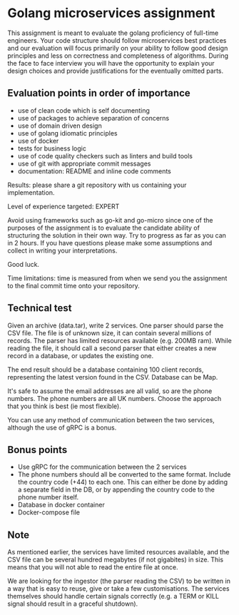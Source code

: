# Golang microservices assignment

This assignment is meant to evaluate the golang proficiency of full-time engineers.
Your code structure should follow microservices best practices and our evaluation will focus primarily on your ability to follow good design principles and less on correctness and completeness of algorithms. During the face to face interview you will have the opportunity to explain your design choices and provide justifications for the eventually omitted parts.

## Evaluation points in order of importance

- use of clean code which is self documenting
- use of packages to achieve separation of concerns
- use of domain driven design
- use of golang idiomatic principles
- use of docker
- tests for business logic
- use of code quality checkers such as linters and build tools
- use of git with appropriate commit messages
- documentation: README and inline code comments

Results: please share a git repository with us containing your implementation.

Level of experience targeted: EXPERT

Avoid using frameworks such as go-kit and go-micro since one of the purposes of the assignment is to evaluate the candidate ability of structuring the solution in their own way.
Try to progress as far as you can in 2 hours.
If you have questions please make some assumptions and collect in writing your interpretations.

Good luck.

Time limitations: time is measured from when we send you the assignment to the final commit time onto your repository.

## Technical test

Given an archive (data.tar), write 2 services. One parser should parse the CSV file.
The file is of unknown size, it can contain several millions of records.
The parser has limited resources available (e.g. 200MB ram).
While reading the file, it should call a second parser that either creates a new record in a database, or updates the existing one.

The end result should be a database containing 100 client records, representing the latest version found in the CSV. Database can be Map.


It's safe to assume the email addresses are all valid, so are the phone numbers.
The phone numbers are all UK numbers.
Choose the approach that you think is best (ie most flexible).

You can use any method of communication between the two services, although the use of gRPC is a bonus.

## Bonus points

- Use gRPC for the communication between the 2 services
- The phone numbers should all be converted to the same format.
  Include the country code (+44) to each one. This can either be done by adding a separate field in the DB, or by appending the country code to the phone number itself.
- Database in docker container
- Docker-compose file

## Note

As mentioned earlier, the services have limited resources available, and the CSV file can be several hundred megabytes (if not gigabites) in size.
This means that you will not able to read the entire file at once.

We are looking for the ingestor (the parser reading the CSV) to be written in a way that is easy to reuse, give or take a few customisations.
The services themselves should handle certain signals correctly (e.g. a TERM or KILL signal should result in a graceful shutdown).
